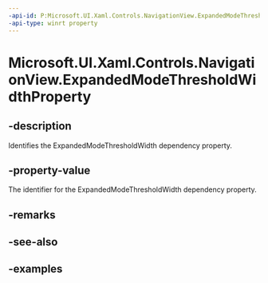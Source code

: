 ```yaml
---
-api-id: P:Microsoft.UI.Xaml.Controls.NavigationView.ExpandedModeThresholdWidthProperty
-api-type: winrt property
---
```

<!-- Property syntax.
public DependencyProperty ExpandedModeThresholdWidthProperty { get; }
-->

# Microsoft.UI.Xaml.Controls.NavigationView.ExpandedModeThresholdWidthProperty


## -description

Identifies the ExpandedModeThresholdWidth dependency property.


## -property-value

The identifier for the ExpandedModeThresholdWidth dependency property.


## -remarks


## -see-also


## -examples


